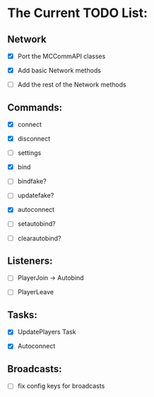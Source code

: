 # The Current TODO List:

## Network
- [x] Port the MCCommAPI classes
- [x] Add basic Network methods
- [ ] Add the rest of the Network methods


## Commands:
- [x] connect
- [x] disconnect
- [ ] settings
- [x] bind
- [ ] bindfake?
- [ ] updatefake?
- [x] autoconnect
- [ ] setautobind?
- [ ] clearautobind?


## Listeners:
- [ ] PlayerJoin -> Autobind
- [ ] PlayerLeave


## Tasks:
- [x] UpdatePlayers Task
- [x] Autoconnect


## Broadcasts:
- [ ] fix config keys for broadcasts

